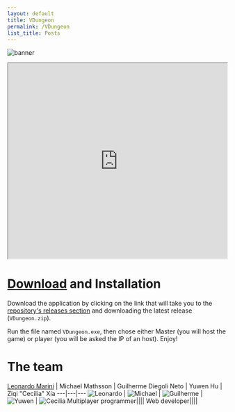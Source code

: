 ```yaml
---
layout: default
title: VDungeon
permalink: /VDungeon
list_title: Posts
---
```


![banner](/assets/images/vdungeon/title.png)

<iframe src="https://drive.google.com/file/d/1vWwAvstuZiCn9L2g9PVEvxkBK_8MLckx/preview" width="100%" height="450px"></iframe>

# [Download](https://github.com/Bamarin/AGI20_Group05_VDungeon/releases) and Installation
Download the application by clicking on the link that will take you to the [repository's releases section](https://github.com/Bamarin/AGI20_Group05_VDungeon/releases) and downloading the latest release (`VDungeon.zip`).

Run the file named `VDungeon.exe`, then chose either Master (you will host the game) or player (you will be asked the IP of an host).
Enjoy!

# The team

[Leonardo Marini](/VDungeon/leonardo) | Michael Mathsson | Guilherme Diegoli Neto | Yuwen Hu | Ziqi "Cecilia" Xia
---|---|---
![Leonardo][leonardo] | ![Michael][michael] | ![Guilherme][guilherme] | ![Yuwen][yuwen] | ![Cecilia][cecilia]
Multiplayer programmer||||
Web developer||||



[leonardo]: /assets/images/vdungeon/leonardo.jpg
[michael]: /assets/images/vdungeon/michael.jpg
[guilherme]: /assets/images/vdungeon/guilherme.jpg
[yuwen]: /assets/images/vdungeon/yuwen.jpg
[cecilia]: /assets/images/vdungeon/cecilia.jpg




